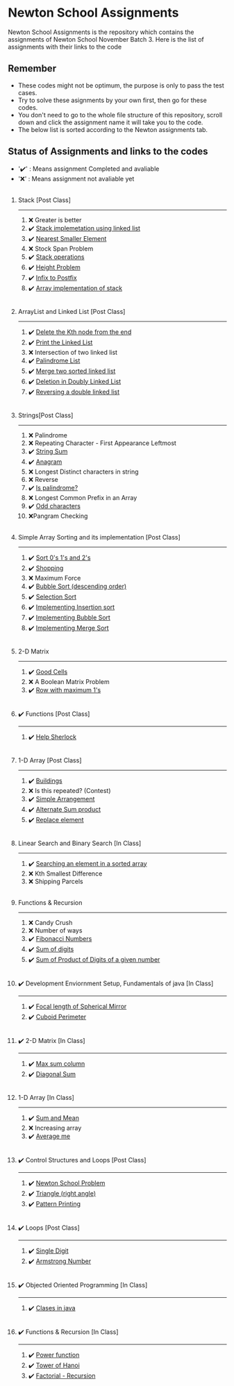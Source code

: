 # Newton School Assignments
Newton School Assignments is the repository which contains the assignments of Newton School November Batch 3.
Here is the list of assignments with their links to the code

## Remember
* These codes might not be optimum, the purpose is only to pass the test cases.
* Try to solve these asignments by your own first, then go for these codes.
* You don't need to go to the whole file structure of this repository, scroll down and click the assignment name it will take you to the code.
* The below list is sorted according to the Newton assignments tab.

## Status of Assignments and links to the codes
* '✔️' : Means assignment Completed and avaliable
* '❌' : Means assignment not avaliable yet
<br/><br/>

1. Stack [Post Class]
     ___
     1. ❌ Greater is better
     1. ✔️ [Stack implemetation using linked list](https://github.com/javid97/Newton-School-Assignments/blob/main/Stack%20%5BPost%20Class%5D/Stack%20Implementation%20using%20linked%20list.java)
     1. ✔️ [Nearest Smaller Element](https://github.com/javid97/Newton-School-Assignments/blob/main/Stack%20%5BPost%20Class%5D/Nearest%20Smaller%20Element.java)
     1. ❌ Stock Span Problem
     1. ✔️ [Stack operations](https://github.com/javid97/Newton-School-Assignments/blob/main/Stack%20%5BPost%20Class%5D/Stack%20Operations.java)
     1. ✔️ [Height Problem](https://github.com/javid97/Newton-School-Assignments/blob/main/Stack%20%5BPost%20Class%5D/Height%20Problem.java)
     1. ✔️ [Infix to Postfix](https://github.com/javid97/Newton-School-Assignments/blob/main/Stack%20%5BPost%20Class%5D/Infix%20to%20Postfix.java)
     1. ✔️ [Array implementation of stack](https://github.com/javid97/Newton-School-Assignments/blob/main/Stack%20%5BPost%20Class%5D/Array%20implementation%20of%20stack.java)
     <br/><br/>

1. ArrayList and Linked List [Post Class]
     ___
     1. ✔️ [Delete the Kth node from the end](https://github.com/javid97/Newton-School-Assignments/blob/main/ArrayList%20and%20Linked%20List%20%5BPost%20Class%5D/DeleteTheKthNodeFromTheEnd.java)
     1. ✔️ [Print the Linked List](https://github.com/javid97/Newton-School-Assignments/blob/main/ArrayList%20and%20Linked%20List%20%5BPost%20Class%5D/PrintTheLinkedList.java)
     1. ❌ Intersection of two linked list
     1. ✔️ [Palindrome List](https://github.com/javid97/Newton-School-Assignments/blob/main/ArrayList%20and%20Linked%20List%20%5BPost%20Class%5D/PalindromeList.java)
     1. ✔️ [Merge two sorted linked list](https://github.com/javid97/Newton-School-Assignments/blob/main/ArrayList%20and%20Linked%20List%20%5BPost%20Class%5D/MergeTwoSortedLinkedLists.java)
     1. ✔️ [Deletion in Doubly Linked List](https://github.com/javid97/Newton-School-Assignments/blob/main/ArrayList%20and%20Linked%20List%20%5BPost%20Class%5D/DeletionInDoublyLinkedList.java)
     1. ✔️ [Reversing a double linked list](https://github.com/javid97/Newton-School-Assignments/blob/main/ArrayList%20and%20Linked%20List%20%5BPost%20Class%5D/ReversingADoublyLinkedList.java)
     <br/><br/>

1. Strings[Post Class]
     ___
     1. ❌ Palindrome
     1. ❌ Repeating Character - First Appearance Leftmost
     1. ✔️ [String Sum](https://github.com/javid97/Newton-School-Assignments/blob/main/Strings%20%5BPost%20Class%5D/StringSum.js)
     1. ✔️ [Anagram](https://github.com/javid97/Newton-School-Assignments/blob/main/Strings%20%5BPost%20Class%5D/Anagram.js)
     1. ❌ Longest Distinct characters in string
     1. ❌ Reverse
     1. ✔️ [Is palindrome?](https://github.com/javid97/Newton-School-Assignments/blob/main/Strings%20%5BPost%20Class%5D/isPalindrome.js)
     1. ❌ Longest Common Prefix in an Array
     1. ✔️ [Odd characters](https://github.com/javid97/Newton-School-Assignments/blob/main/Strings%20%5BPost%20Class%5D/OddCharacters.js)
     1. ❌Pangram Checking
     <br /><br />

1. Simple Array Sorting and its implementation [Post Class]
     ___
     1. ✔️ [Sort 0's 1's and 2's](https://github.com/javid97/Newton-School-Assignments/blob/main/Simple%20Array%20Sorting%20and%20its%20implementation%20%5BPost%20Class%5D/Sort0s1s2s.js)
     1. ✔️ [Shopping](https://github.com/javid97/Newton-School-Assignments/blob/main/Simple%20Array%20Sorting%20and%20its%20implementation%20%5BPost%20Class%5D/Shopping.js)
     1. ❌ Maximum Force
     1. ✔️ [Bubble Sort (descending order)](https://github.com/javid97/Newton-School-Assignments/blob/main/Simple%20Array%20Sorting%20and%20its%20implementation%20%5BPost%20Class%5D/bubbleSort(DescendingOrder).js)
     1. ✔️ [Selection Sort](https://github.com/javid97/Newton-School-Assignments/blob/main/Simple%20Array%20Sorting%20and%20its%20implementation%20%5BPost%20Class%5D/SelectionSort.js)
     1. ✔️ [Implementing Insertion sort](https://github.com/javid97/Newton-School-Assignments/blob/main/Simple%20Array%20Sorting%20and%20its%20implementation%20%5BPost%20Class%5D/ImplementingInsertionSort.js)
     1. ✔️ [Implementing Bubble Sort](https://github.com/javid97/Newton-School-Assignments/blob/main/Simple%20Array%20Sorting%20and%20its%20implementation%20%5BPost%20Class%5D/ImplementingBubbleSort.js)
     1. ✔️ [Implementing Merge Sort](https://github.com/javid97/Newton-School-Assignments/blob/main/Simple%20Array%20Sorting%20and%20its%20implementation%20%5BPost%20Class%5D/ImplementingMergeSort.js)
     <br/><br/>

1. 2-D Matrix
     ___
     1. ✔️ [Good Cells](https://github.com/javid97/Newton-School-Assignments/blob/main/2-D%20Matrix/GoodCells.js)
     1. ❌ A Boolean Matrix Problem
     1. ✔️ [Row with maximum 1's](https://github.com/javid97/Newton-School-Assignments/blob/main/2-D%20Matrix/RowWithMaximum1s.js)
     <br/><br/>

1. ✔️ Functions [Post Class]
     ___
     1. ✔️ [Help Sherlock](https://github.com/javid97/Newton-School-Assignments/blob/main/Functions%20%5BPost%20Class%5D/HelpSherlock.js)
     <br/><br/>
     
1. 1-D Array [Post Class]
     ___
     1. ✔️ [Buildings](https://github.com/javid97/Newton-School-Assignments/blob/main/1-D%20Array%20%5BPost%20Class%5D/Buildings.js)
     1. ❌ Is this repeated? (Contest)
     1. ✔️ [Simple Arrangement](https://github.com/javid97/Newton-School-Assignments/blob/main/1-D%20Array%20%5BPost%20Class%5D/SimpleArrangement.js)
     1. ✔️ [Alternate Sum product](https://github.com/javid97/Newton-School-Assignments/blob/main/1-D%20Array%20%5BPost%20Class%5D/AlternateSumproduct.js)
     1. ✔️ [Replace element](https://github.com/javid97/Newton-School-Assignments/blob/main/1-D%20Array%20%5BPost%20Class%5D/ReplaceElement.js)
     <br/><br/>

1. Linear Search and Binary Search [In Class]
     ___
     1. ✔️ [Searching an element in a sorted array](https://github.com/javid97/Newton-School-Assignments/blob/main/Linear%20Search%20and%20Binary%20Search%20%5BIn%20Class%5D/SearchingAnElementInASortedArray.java)
     1. ❌ Kth Smallest Difference
     1. ❌ Shipping Parcels
     <br/><br/>

1. Functions & Recursion
     ___
     1. ❌ Candy Crush
     1. ❌ Number of ways
     1. ✔️ [Fibonacci Numbers](https://github.com/javid97/Newton-School-Assignments/blob/main/Functions%20%26%20Recursion/FibonacciNumbers.js)
     1. ✔️ [Sum of digits](https://github.com/javid97/Newton-School-Assignments/blob/main/Functions%20%26%20Recursion/SumOfDigits.js)
     1. ✔️ [Sum of Product of Digits of a given number](https://github.com/javid97/Newton-School-Assignments/blob/main/Functions%20%26%20Recursion/SumOfProductOfDigitsOfaGivenNumber.js)
     <br/><br/>

1. ✔️ Development Enviornment Setup, Fundamentals of java [In Class]
     ___
     1. ✔️ [Focal length of Spherical Mirror](https://github.com/javid97/Newton-School-Assignments/blob/main/Development%20Enviornment%20Setup%2C%20Fundamentals%20of%20java%20%5BIn%20Class%5D/FocalLengthOfSphericalMirror.java)
     1. ✔️ [Cuboid Perimeter](https://github.com/javid97/Newton-School-Assignments/blob/main/Development%20Enviornment%20Setup%2C%20Fundamentals%20of%20java%20%5BIn%20Class%5D/CuboidPerimeter.java)
     <br/><br/>
1. ✔️ 2-D Matrix [In Class]
     ___
     1. ✔️ [Max sum column](https://github.com/javid97/Newton-School-Assignments/blob/main/2-D%20Matrix%20%5BIn%20Class%5D/MaxSumColumn.js)
     1. ✔️ [Diagonal Sum](https://github.com/javid97/Newton-School-Assignments/blob/main/2-D%20Matrix%20%5BIn%20Class%5D/DiagonalSum.js)
     <br/><br/>
1. 1-D Array [In Class]
     ___
     1. ✔️ [Sum and Mean](https://github.com/javid97/Newton-School-Assignments/blob/main/1-D%20Array%20%5BIn%20Class%5D/SumAndMean.js "Sum and Mean")
     1. ❌ Increasing array
     1. ✔️ [Average me](https://github.com/javid97/Newton-School-Assignments/blob/main/1-D%20Array%20%5BIn%20Class%5D/AverageMe.js "Average Me")
     <br/><br/>
1. ✔️ Control Structures and Loops [Post Class]
     ___
     1. ✔️ [Newton School Problem](https://github.com/javid97/Newton-School-Assignments/blob/main/Control%20Structures%20and%20Loops%20%5BPost%20Class%5D/NewtonSchoolProblem.java)
     1. ✔️ [Triangle (right angle)](https://github.com/javid97/Newton-School-Assignments/blob/main/Control%20Structures%20and%20Loops%20%5BPost%20Class%5D/TriangleRightAngle.java)
     1. ✔️ [Pattern Printing](https://github.com/javid97/Newton-School-Assignments/blob/main/Control%20Structures%20and%20Loops%20%5BPost%20Class%5D/PatternPrinting.java)
     <br/></br>
1. ✔️ Loops [Post Class]
     ___
     1. ✔️ [Single Digit](https://github.com/javid97/Newton-School-Assignments/blob/main/Loops%20%5BPost%20Class%5D/SingleDigit.js)
     1. ✔️ [Armstrong Number](https://github.com/javid97/Newton-School-Assignments/blob/main/Loops%20%5BPost%20Class%5D/ArmstrongNumber.js)
<br/><br/>
1. ✔️ Objected Oriented Programming [In Class]
     ___
     1. ✔️ [Clases in java](https://github.com/javid97/Newton-School-Assignments/blob/main/Objected%20Oriented%20Programming%20%5BIn%20Class%5D/ClassesInJava.java)
     </br></br>

1. ✔️ Functions & Recursion [In Class]
     ___
     1. ✔️ [Power function](https://github.com/javid97/Newton-School-Assignments/blob/main/Functions%20%26%20Recursion%20%5BIn%20Class%5D/PowerFunction.js)
     1. ✔️ [Tower of Hanoi](https://github.com/javid97/Newton-School-Assignments/blob/main/Functions%20%26%20Recursion%20%5BIn%20Class%5D/TowerOfHanoi.js)
     1. ✔️ [Factorial - Recursion](https://github.com/javid97/Newton-School-Assignments/blob/main/Functions%20%26%20Recursion%20%5BIn%20Class%5D/FactorialRecursion.js)

